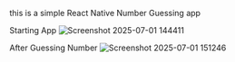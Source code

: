 this is a simple React Native Number Guessing app 

Starting App
![Screenshot 2025-07-01 144411](https://github.com/user-attachments/assets/e38f8ded-e55a-4046-a5a9-315ad07a64f2) 

After Guessing Number
![Screenshot 2025-07-01 151246](https://github.com/user-attachments/assets/d5ce71d9-05da-417b-b686-e538125ca1a9)


